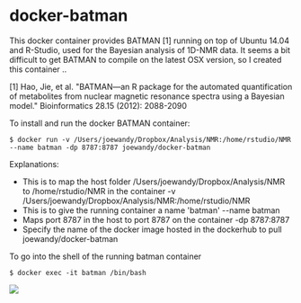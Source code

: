 docker-batman
=============

This docker container provides BATMAN [1] running on top of Ubuntu 14.04 and R-Studio, used for the Bayesian analysis of 1D-NMR data. It seems a bit difficult to get BATMAN to compile on the latest OSX version, so I created this container ..

[1] Hao, Jie, et al. "BATMAN—an R package for the automated quantification of metabolites from nuclear magnetic resonance spectra using a Bayesian model." Bioinformatics 28.15 (2012): 2088-2090

To install and run the docker BATMAN container:

    $ docker run -v /Users/joewandy/Dropbox/Analysis/NMR:/home/rstudio/NMR --name batman -dp 8787:8787 joewandy/docker-batman

Explanations:
- This is to map the host folder /Users/joewandy/Dropbox/Analysis/NMR to /home/rstudio/NMR in the container
-v /Users/joewandy/Dropbox/Analysis/NMR:/home/rstudio/NMR
- This is to give the running container a name 'batman'
--name batman
- Maps port 8787 in the host to port 8787 on the container
-dp 8787:8787
- Specify the name of the docker image hosted in the dockerhub to pull
joewandy/docker-batman

To go into the shell of the running batman container

    $ docker exec -it batman /bin/bash

[![](https://images.microbadger.com/badges/image/joewandy/docker-batman.svg)](https://microbadger.com/images/joewandy/docker-batman "Get your own image badge on microbadger.com")